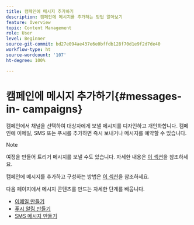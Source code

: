 ```yaml
---
title: 캠페인에 메시지 추가하기
description: 캠페인에 메시지를 추가하는 방법 알아보기
feature: Overview
topic: Content Management
role: User
level: Beginner
source-git-commit: bd27e094ae437e6e0bffdb128f70d1e9f2d7de40
workflow-type: ht
source-wordcount: '107'
ht-degree: 100%

---
```



# 캠페인에 메시지 추가하기{#messages-in- campaigns}

캠페인에서 채널을 선택하여 대상자에게 보낼 메시지를 디자인하고 개인화합니다. 캠페인에 이메일, SMS 또는 푸시를 추가하면 즉시 보내거나 메시지를 예약할 수 있습니다.

>[!NOTE]
>여정을 만들어 트리거 메시지를 보낼 수도 있습니다. 자세한 내용은 [이 섹션](messages-in-journeys.md)을 참조하세요.

캠페인에 메시지를 추가하고 구성하는 방법은 [이 섹션](../campaigns/create-campaign.md)을 참조하세요.

다음 페이지에서 메시지 콘텐츠를 만드는 자세한 단계를 배웁니다.

* [이메일 만들기](create-email.md)
* [푸시 알림 만들기](create-push.md)
* [SMS 메시지 만들기](create-sms.md)

